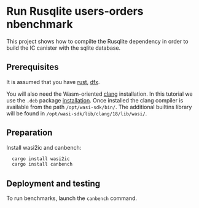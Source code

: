 # Run Rusqlite users-orders nbenchmark

This project shows how to compilte the Rusqlite dependency in order to build the IC canister with the sqlite database.


## Prerequisites

It is assumed that you have [rust](https://doc.rust-lang.org/book/ch01-01-installation.html), [dfx](https://internetcomputer.org/docs/current/developer-docs/setup/install/).



You will also need the Wasm-oriented [clang](https://github.com/WebAssembly/wasi-sdk/releases/) installation. In this tutorial we use the `.deb` package [installation](https://github.com/WebAssembly/wasi-sdk/releases/download/wasi-sdk-24/wasi-sdk-24.0-x86_64-linux.deb). Once installed the clang compiler is available from the path `/opt/wasi-sdk/bin/`. The additional builtins library will be found in `/opt/wasi-sdk/lib/clang/18/lib/wasi/`. 


## Preparation

Install wasi2ic and canbench:
```bash
  cargo install wasi2ic
  cargo install canbench
```

## Deployment and testing

To run benchmarks, launch the `canbench` command.